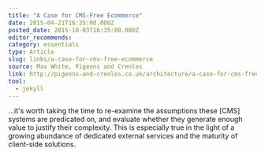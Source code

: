 ```yaml
---
title: "A Case for CMS-Free Ecommerce"
date: 2015-04-21T16:35:00.000Z
posted_date: 2015-10-03T16:35:00.000Z
editor_recommends:
category: essentials
type: Article
slug: links/a-case-for-cms-free-ecommerce
source: Max White, Pigeons and Creoles
link: http://pigeons-and-creoles.co.uk/architecture/a-case-for-cms-free-ecommerce/
tool:
  - jekyll
---
```

…it's worth taking the time to re-examine the assumptions these [CMS] systems are predicated on, and evaluate whether they generate enough value to justify their complexity. This is especially true in the light of a growing abundance of dedicated external services and the maturity of client-side solutions.



